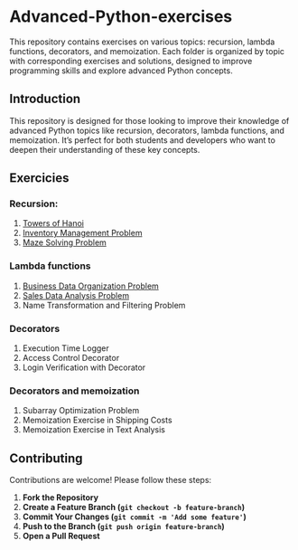 # Advanced-Python-exercises
This repository contains exercises on various topics: recursion, lambda functions, decorators, and memoization. Each folder is organized by topic with corresponding exercises and solutions, designed to improve programming skills and explore advanced Python concepts.

## Introduction
This repository is designed for those looking to improve their knowledge of advanced Python topics like recursion, decorators, lambda functions, and memoization. It’s perfect for both students and developers who want to deepen their understanding of these key concepts.

## Exercicies
### Recursion:
1. [Towers of Hanoi](Recursion/Towers-of-Hanoi)
2. [Inventory Management Problem](Recursion/Inventory-management)
3. [Maze Solving Problem](Recursion/Maze-resolution)

### Lambda functions
1. [Business Data Organization Problem](Lambda-Functions/Business-data-organization)
2. [Sales Data Analysis Problem](Lambda-Functions/Sales-data-analysis)
3. Name Transformation and Filtering Problem

### Decorators
1. Execution Time Logger
2. Access Control Decorator
3. Login Verification with Decorator

### Decorators and memoization
1. Subarray Optimization Problem
2. Memoization Exercise in Shipping Costs
3. Memoization Exercise in Text Analysis

## Contributing
Contributions are welcome! Please follow these steps:
1. **Fork the Repository**
2. **Create a Feature Branch (`git checkout -b feature-branch`)**
3. **Commit Your Changes (`git commit -m 'Add some feature'`)**
4. **Push to the Branch (`git push origin feature-branch`)**
5. **Open a Pull Request**
